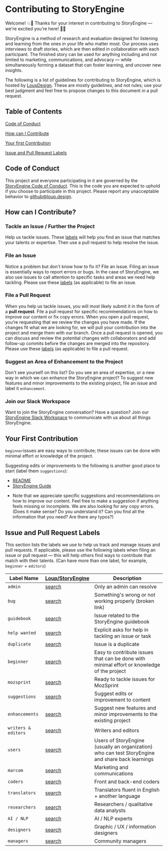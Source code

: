 # Contributing to StoryEngine

Welcome! :boom::book: Thanks for your interest in contributing to StoryEngine — we're excited you're here! :book::boom:

StoryEngine is a method of research and evaluation designed for listening and learning from the ones in your life who matter most. Our process uses interviews to draft stories, which are then edited in collaboration with each participant. The finished story can be used for anything including and not limited to marketing, communications, and advocacy — while simultaneously forming a dataset that can foster learning, and uncover new insights.

The following is a list of guidelines for contributing to StoryEngine, which is hosted by [LoupDesign](https://github.com/LoupDesign). These are mostly guidelines, and not rules; use your best judgment and feel free to propose changes to this document in a pull request.

## Table of Contents

[Code of Conduct](#code-of-conduct)

[How can I Contribute](#how-can-I-contribute)

[Your first Contribution](#your-first-contribution)

[Issue and Pull Request Labels](#issue-and-pull-request-labels)

## Code of Conduct
This project and everyone participating in it are governed by the [StoryEngine Code of Conduct](https://github.com/LoupDesign/StoryEngine/blob/master/CODE%20OF%20CONDUCT.md). This is the code you are expected to uphold if you choose to participate in this project. Please report any unacceptable behavior to github@loup.design.

## How can I Contribute?

### Tackle an Issue / Further the Project
Help us tackle issues. These [labels](#issue-and-pull-request-labels) will help you find an issue that matches your talents or expertise. Then use a pull request to help resolve the issue.

### File an Issue
Notice a problem but don't know how to fix it? File an issue. Filing an issue is essentially ways to report errors or bugs. In the case of StoryEngine, we also use issues to call attention to specific tasks and areas we need help tackling. Please use these [labels](#issue-and-pull-request-labels) (as applicable) to file an issue.

### File a Pull Request
When you help us tackle issues, you will most likely submit it in the form of a **pull request**. File a pull request for specific recommendations on how to improve our content or fix copy errors. When you open a pull request, you’re requesting that we review the changes you have made. If the changes fit what we are looking for, we will pull your contribution into the project and merge them with our branch. Once a pull request is opened, you can discuss and review the potential changes with collaborators and add follow-up commits before the changes are merged into the repository. Please use these [labels](#issue-and-pull-request-labels) (as applicable) to file a pull request.

### Suggest an Area of Enhancement to the Project
Don't see yourself on this list? Do you see an area of expertise, or a new way in which we can enhance the StoryEngine project? To suggest new features and minor improvements to the existing project, file an issue and label it `enhancement`.

### Join our Slack Workspace
Want to join the StoryEngine conversation? Have a question? Join our [StoryEngine Slack Workspace](https://join.slack.com/t/storyengine/shared_invite/enQtMzYwOTk5NDMxMTM3LTUwM2U1MDUxNGRjNWYwNWU4NGNmMWRjMzM3ZjVlMmVkN2U4ODkzN2VlOTMyZWEzZjhhMzlmYzUwNTk4YjJkNzY) to communicate with us about all things StoryEngine.

## Your First Contribution
`beginner`issues are easy ways to contribute; these issues can be done with minimal effort or knowledge of the project.

Suggesting edits or improvements to the following is another good place to start (label them `suggestions`):
- [README](https://github.com/LoupDesign/StoryEngine/blob/master/README.md) 
- [StoryEngine Guide](https://storyengine.io/guide) 

* Note that we appreciate specific suggestions and recommendations on how to improve our content. Feel free to make a suggestion if anything feels missing or incomplete. We are also looking for any copy errors. (Does it make sense? Do you understand it? Can you find all the information that you need? Are there any typos?)

## Issue and Pull Request Labels
This section lists the labels we use to help us track and manage issues and pull requests. If applicable, please use the following labels when filing an issue or pull request — this will help others find ways to contribute that match with their talents. (Can have more than one label, for example, `beginner` + `editors`)

| **Label Name** | **[Loup/StoryEngine](https://github.com/LoupDesign/StoryEngine)** | **Description** |
| --- | --- | --- |
| `admin` | [search][search-loup-storyengine-label-admin] | Only an admin can resolve |
| `bug` | [search][search-loup-storyengine-label-bug] | Something's wrong or not working properly (broken link) |
| `guidebook` | [search][search-loup-storyengine-label-guidebook] | Issue related to the StoryEngine guidebook |
| `help wanted` | [search][search-loup-storyengine-label-help wanted] | Explicit asks for help in tackling an issue or task |
| `duplicate` | [search][search-loup-storyengine-label-duplicate] | Issue is a duplicate |
| `beginner` | [search][search-loup-storyengine-label-beginner] | Easy to contribute issues that can be done with minimal effort or knowledge of the project |
| `mozsprint` | [search][search-loup-storyengine-label-mozsprint] | Ready to tackle issues for MozSprint |
| `suggestions` | [search][search-loup-storyengine-label-suggestions] | Suggest edits or improvement to content |
| `enhancements` | [search][search-loup-storyengine-label-enhancements] | Suggest new features and minor improvements to the existing project |
| `writers & editors` | [search][search-loup-storyengine-label-writers & editors] | Writers and editors |
| `users` | [search][search-loup-storyengine-label-users] |Users of StoryEngine (usually an organization) who can test StoryEngine and share back learnings |
| `marcom` | [search][search-loup-storyengine-label-marcom] | Marketing and communications |
| `coders` | [search][search-loup-storyengine-label-coders] | Front and back-end coders |
| `translators` | [search][search-loup-storyengine-label-translators] | Translators fluent in English + another language |
| `researchers` | [search][search-loup-storyengine-label-researchers] | Researchers / qualitative data analysts |
| `AI / NLP` | [search][search-loup-storyengine-label-AI / NLP] | AI / NLP experts |
| `designers` | [search][search-loup-storyengine-label-designers] | Graphic / UX / information designers |
| `managers` | [search][search-loup-storyengine-label-managers] | Community managers |

[search-loup-storyengine-label-admin]: https://github.com/LoupDesign/StoryEngine/labels/admin
[search-loup-storyengine-label-bug]: https://github.com/LoupDesign/StoryEngine/labels/bug
[search-loup-storyengine-label-guidebook]: https://github.com/LoupDesign/StoryEngine/labels/guidebook
[search-loup-storyengine-label-help wanted]: https://github.com/LoupDesign/StoryEngine/labels/help%20wanted
[search-loup-storyengine-label-duplicate]: https://github.com/LoupDesign/StoryEngine/labels/duplicate
[search-loup-storyengine-label-beginner]: https://github.com/LoupDesign/StoryEngine/labels/beginner
[search-loup-storyengine-label-mozsprint]: https://github.com/LoupDesign/StoryEngine/labels/mozsprint
[search-loup-storyengine-label-suggestions]: https://github.com/LoupDesign/StoryEngine/labels/suggestions
[search-loup-storyengine-label-enhancements]: https://github.com/LoupDesign/StoryEngine/labels/enhancements
[search-loup-storyengine-label-writers & editors]: https://github.com/LoupDesign/StoryEngine/labels/writers%20%26%20editors
[search-loup-storyengine-label-users]: https://github.com/LoupDesign/StoryEngine/labels/users
[search-loup-storyengine-label-marcom]: https://github.com/LoupDesign/StoryEngine/labels/marcom
[search-loup-storyengine-label-coders]: https://github.com/LoupDesign/StoryEngine/labels/coders
[search-loup-storyengine-label-translators]: https://github.com/LoupDesign/StoryEngine/labels/translators
[search-loup-storyengine-label-researchers]: https://github.com/LoupDesign/StoryEngine/labels/researchers
[search-loup-storyengine-label-AI / NLP]: https://github.com/LoupDesign/StoryEngine/labels/AI%20%2F%20NLP
[search-loup-storyengine-label-designers]: https://github.com/LoupDesign/StoryEngine/labels/designers
[search-loup-storyengine-label-managers]: https://github.com/LoupDesign/StoryEngine/labels/managers
